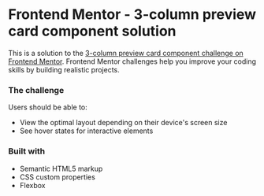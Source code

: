 # Frontend Mentor - 3-column preview card component solution

This is a solution to the [3-column preview card component challenge on Frontend Mentor](https://www.frontendmentor.io/challenges/3column-preview-card-component-pH92eAR2-). Frontend Mentor challenges help you improve your coding skills by building realistic projects.





### The challenge

Users should be able to:

- View the optimal layout depending on their device's screen size
- See hover states for interactive elements


### Built with

- Semantic HTML5 markup
- CSS custom properties
- Flexbox
